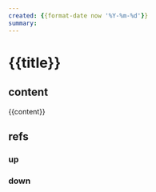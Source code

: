 ```yaml
---
created: {{format-date now '%Y-%m-%d'}}
summary:
---
```


# {{title}}

## content

{{content}}

## refs

### up

### down

